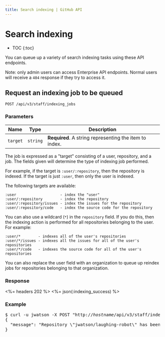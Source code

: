 ```yaml
---
title: Search indexing | GitHub API
---
```


# Search indexing

* TOC
{:toc}

You can queue up a variety of search indexing tasks using these API endpoints.

Note: only admin users can access Enterprise API endpoints. Normal users will receive a `404` response if they try to access it.

## Request an indexing job to be queued

    POST /api/v3/staff/indexing_jobs


### Parameters

Name | Type | Description
-----|------|--------------
`target`|`string` | **Required**. A string representing the item to index.

The job is expressed as a "target" consisting of a user, repository, and a job. The fields given will determine the type of indexing job performed.

For example, if the target is `:user/:repository`, then the repository is indexed. If the target is just `:user`, then only the user is indexed.

The following targets are available:

    :user                    - index the "user"
    :user/:repository        - index the repository
    :user/:repository/issues - index the issues for the repository
    :user/:repository/code   - index the source code for the repository

You can also use a wildcard (`*`) in the `repository` field. If you do this, then the indexing action is performed for all repositories belonging to the user. For example:

    :user/*        - indexes all of the user's repositories
    :user/*/issues - indexes all the issues for all of the user's repositories
    :user/*/code   - indexes the source code for all of the user's repositories

You can also replace the user field with an organization to queue up reindex jobs for repositories belonging to that organization.

### Response

<%= headers 202 %>
<%= json(:indexing_success)  %>


### Example

<pre class="terminal">
$ curl -u jwatson -X POST "http://<em>hostname</em>/api/v3/staff/indexing_jobs?target=jwatson%2Flaughing-robot"
{
  "message": "Repository \"jwatson/laughing-robot\" has been added to the indexing queue"
}
</pre>
